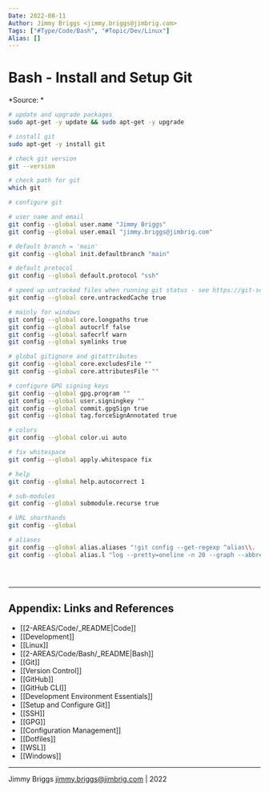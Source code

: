 ```yaml
---
Date: 2022-08-11
Author: Jimmy Briggs <jimmy.briggs@jimbrig.com>
Tags: ["#Type/Code/Bash", "#Topic/Dev/Linux"]
Alias: []
---
```


# Bash - Install and Setup Git

*Source: *

```bash
# update and upgrade packages
sudo apt-get -y update && sudo apt-get -y upgrade

# install git
sudo apt-get -y install git

# check git version
git --version

# check path for git
which git

# configure git

# user name and email
git config --global user.name "Jimmy Briggs"
git config --global user.email "jimmy.briggs@jimbrig.com"

# default branch = 'main'
git config --global init.defaultbranch "main"

# default protocol
git config --global default.protocol "ssh"

# speed up untracked files when running git status - see https://git-scm.com/docs/git-update-index#_untracked_cache
git config --global core.untrackedCache true

# mainly for windows
git config --global core.longpaths true
git config --global autocrlf false
git config --global safecrlf warn
git config --global symlinks true

# global gitignore and gitattributes
git config --global core.excludesFile ""
git config --global core.attributesFile ""

# configure GPG signing keys
git config --global gpg.program ""
git config --global user.signingkey ""
git config --global commit.gpgSign true
git config --global tag.forceSignAnnotated true

# colors
git config --global color.ui auto

# fix whitespace
git config --global apply.whitespace fix

# help
git config --global help.autocorrect 1

# sub-modules
git config --global submodule.recurse true

# URL shorthands
git config --global 

# aliases
git config --global alias.aliases "!git config --get-regexp ^alias\\. | sed -e s/^alias\\.// -e s/\\ /\\ =\\ / | grep -v ^'alias '"
git config --global alias.l "log --pretty=oneline -n 20 --graph --abbrev-commit"





```

***

## Appendix: Links and References

- [[2-AREAS/Code/_README|Code]]
- [[Development]]
- [[Linux]]
- [[2-AREAS/Code/Bash/_README|Bash]]
- [[Git]]
- [[Version Control]]
- [[GitHub]]
- [[GitHub CLI]]
- [[Development Environment Essentials]]
- [[Setup and Configure Git]]
- [[SSH]]
- [[GPG]]
- [[Configuration Management]]
- [[Dotfiles]]
- [[WSL]]
- [[Windows]]

***

Jimmy Briggs <jimmy.briggs@jimbrig.com> | 2022

